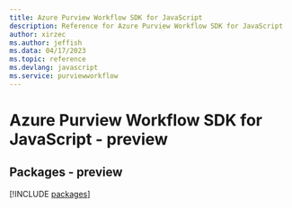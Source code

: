 ```yaml
---
title: Azure Purview Workflow SDK for JavaScript
description: Reference for Azure Purview Workflow SDK for JavaScript
author: xirzec
ms.author: jeffish
ms.data: 04/17/2023
ms.topic: reference
ms.devlang: javascript
ms.service: purviewworkflow
---
```

# Azure Purview Workflow SDK for JavaScript - preview
## Packages - preview
[!INCLUDE [packages](purview-workflow-index.md)]